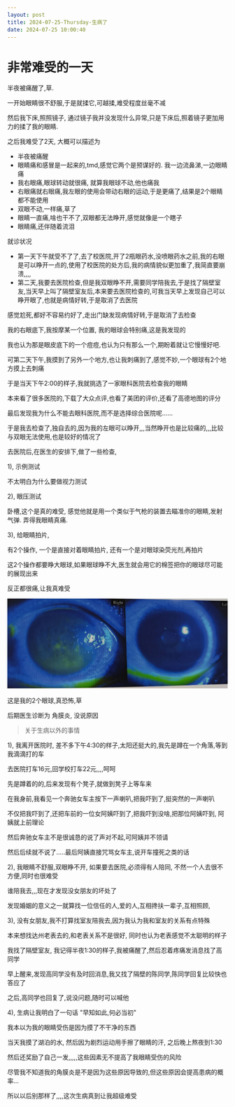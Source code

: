 ```yaml
---
layout: post
title: 2024-07-25-Thursday-生病了
date: 2024-07-25 10:00:40
---
```


# 非常难受的一天

半夜被痛醒了,草.

一开始眼睛很不舒服,于是就揉它,可越揉,难受程度丝毫不减

然后我下床,照照镜子, 通过镜子我并没发现什么异常,只是下床后,照着镜子更加用力的揉了我的眼睛.

之后我难受了2天, 大概可以描述为

- 半夜被痛醒
- 眼睛痛和感冒是一起来的,tmd,感觉它两个是预谋好的. 我一边流鼻涕,一边眼睛痛
- 我右眼痛,眼球转动就很痛, 就算我眼球不动,他也痛我
- 右眼痛就右眼痛,我左眼的使用会带动右眼的运动,于是更痛了,结果是2个眼睛都不能使用
- 双眼不动,一样痛,草了
- 眼睛一直痛,啥也干不了,双眼都无法睁开,感觉就像是一个瞎子
- 眼睛痛,还伴随着流泪



就诊状况

- 第一天下午就受不了了,去了校医院,开了2瓶眼药水,没喷眼药水之前,我的右眼是可以睁开一点的,使用了校医院的处方后,我的病情貌似更加重了,我简直要崩溃,,,,
- 第二天,我要去医院检查,但是我双眼睁不开,需要同学陪我去,于是找了隔壁室友,当天早上叫了隔壁室友后,本来要去医院检查的,可我当天早上发现自己可以睁开眼了,也就是病情好转,于是取消了去医院

感觉尬死,都好不容易约好了,走出门缺发现病情好转,于是取消了去检查

我的右眼底下,我按摩某一个位置, 我的眼球会特别痛,这是我发现的

我也认为那是眼皮底下的一个痘痘,也认为只有那么一个,期盼着就让它慢慢好吧.

可第二天下午,我摸到了另外一个地方,也让我刺痛到了,感觉不妙,一个眼球有2个地方摸上去刺痛

于是当天下午2:00的样子,我就挑选了一家眼科医院去检查我的眼睛

本来看了很多医院的,下载了大众点评,也看了美团的评价,还看了高德地图的评分

最后发现我为什么不能去眼科医院,而不是选择综合医院呢......

于是我去检查了,独自去的,因为我的左眼可以睁开,,,当然睁开也是比较痛的,,,比较与双眼无法使用,也是较好的情况了

去医院后,在医生的安排下,做了一些检查,

1), 示例测试

不太明白为什么要做视力测试

2), 眼压测试

 卧槽,这个是真的难受, 感觉他就是用一个类似于气枪的装置去瞄准你的眼睛,发射气弹. 弄得我眼睛真痛.

3), 给眼睛拍片, 

有2个操作, 一个是直接对着眼睛拍片, 还有一个是对眼球染荧光剂,再拍片

这2个操作都要睁大眼球,如果眼球睁不大,医生就会用它的棉签把你的眼球尽可能的展现出来

反正都很痛,让我真难受

![](https://raw.githubusercontent.com/i1oveyou/2024-year/master/_posts/img/image_20240726222301123.png)

这是我的2个眼球,真恐怖,草

后期医生诊断为 角膜炎, 没说原因



> 关于生病以外的事情

1), 我离开医院时, 差不多下午4:30的样子,太阳还挺大的,我先是蹲在一个角落,等到我滴滴打的车

去医院打车16元,回学校打车22元,,,,呵呵

先是蹲着的的,后来发现有个凳子,就做到凳子上等车来

在我身前,我看见一个奔驰女车主按下一声喇叭,把我吓到了,挺突然的一声喇叭

不仅把我吓到了,还把车前的一位女阿姨吓到了,把我吓到没啥,把那位阿姨吓到, 阿姨就上前理论

然后奔驰女车主不是很诚恳的说了声对不起,可阿姨并不领请

然后后续就不说了.....最后阿姨直接咒骂女车主,说开车撞死之类的话

2), 我眼睛不舒服,双眼睁不开, 如果要去医院,必须得有人陪同, 不然一个人去很不方便,同时也很难受

谁陪我去,,,现在才发现没女朋友的坏处了

发现婚姻的意义之一就算找一位信任的人,爱的人,互相搀扶一辈子,互相照顾,

3), 没有女朋友,我不打算找室友陪我去,因为我认为我和室友的关系有点特殊

本来想找达州老表去的,和老表关系不是很好, 同时也认为老表感觉不太聪明的样子

我找了隔壁室友, 我记得半夜1:30的样子,我被痛醒了,然后忍着疼痛发消息找了高同学

早上醒来,发现高同学没有及时回消息,我又找了隔壁的陈同学,陈同学回复比较快也答应了

之后,高同学也回复了,说没问题,随时可以喊他

4), 生病让我明白了一句话 "早知如此,何必当初"

我本以为我的眼睛受伤是因为摸了不干净的东西

当天我摸了湖泊的水, 然后因为剧烈运动用手擦了眼睛的汗, 之后晚上熬夜到1:30

然后还奖励了自己一发,,,,,这些因素无不提高了我眼睛受伤的风险

尽管我不知道我的角膜炎是不是因为这些原因导致的,但这些原因会提高患病的概率...

所以以后别那样了,,,,这次生病真到让我超级难受



